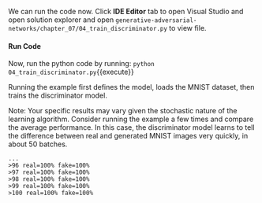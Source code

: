 We can run the code now. Click **IDE Editor** tab to open Visual Studio and open solution explorer and open `generative-adversarial-networks/chapter_07/04_train_discriminator.py` to view file.

#### Run Code

Now, run the python code by running: `python 04_train_discriminator.py`{{execute}}

Running the example first defines the model, loads the MNIST dataset, then trains the
discriminator model.

Note: Your specific results may vary given the stochastic nature of the learning algorithm.
Consider running the example a few times and compare the average performance.
In this case, the discriminator model learns to tell the difference between real and generated
MNIST images very quickly, in about 50 batches.

```
...
>96 real=100% fake=100%
>97 real=100% fake=100%
>98 real=100% fake=100%
>99 real=100% fake=100%
>100 real=100% fake=100%
```
